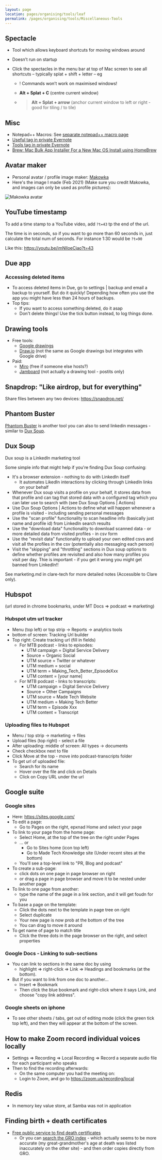 ```yaml
---
layout: page
location: pages/organising/tools/leaf
permalink: /pages/organising/tools/Miscellaneous-Tools
---
```


## Spectacle

  - Tool which allows keyboard shortcuts for moving windows around

  - Doesn’t run on startup

  - Click the spectacles in the menu bar at top of Mac screen to see all
    shortcuts – typically splat + shift + letter – eg
    
      - \! Commands won’t work on maximised windows\!
    
      - **Alt + Splat + C** (centre current window)
    
      - > **Alt + Splat + arrow** (anchor current window to left or
        > right - good for tiling / to tile)


## Misc

- Notepad++ Macros: See [separate notepad++ macro page](/pages/organising/tools//Sample-Notepad++-Macros)
- [Useful tag in private Evernote](https://www.evernote.com/client/web?login=true#?an=true&n=7ae17d68-c956-43fd-841f-a3daba3b85ef&query=tag%1FUseful%1FtagGuid%3A445d553a-0d3d-80ce-5f4e-641a12368bae%1Eview%3AVIEW%2FALL_NOTES&)
- [Tools tag in private Evernote](https://www.evernote.com/client/web?login=true#?an=true&n=e4f18f96-b476-459c-a741-a54e1c505904&query=tag%1FTools%1FtagGuid%3Abf7c84e2-5e3a-06c7-2762-f2213ad6e7ce%1Eview%3AVIEW%2FALL_NOTES&)
- [Brew: Mac Bulk App Installer For a New Mac OS Install using HomeBrew](https://www.switchingtomac.com/tutorials/how-to-make-a-bulk-app-installer-for-a-new-mac-os-install-using-homebrew/)

## Avatar maker

- Personal avatar / profile image maker: [Makowka](https://picrew.me/image_maker/644129)
- Here's the image I made (Feb 2021) (Make sure you credit Makowka, and images can only be used as profile pictures):

![Makowka avatar](/resources/images/MAKOWKA-AVATAR.png)

## YouTube timestamp

To add a time stamp to a YouTube video, add `?t=43` tp the end of the url.

The time is in seconds, so if you want to go more than 60 seconds in, just calculate the total num of seconds. For instance 1:30 would be `?t=90`

Like this: https://youtu.be/imNlIoeCjao?t=43

## Due app

### Accessing deleted items

- To access deleted items in Due, go to settings | backup and email a backup to yourself. But do it quickly! Depending how often you use the app you might have less than 24 hours of backups.
- Top tips:
  - If you want to access something deleted, do it asap
  - Don't delete things! Use the tick button instead, to log things done.

## Drawing tools

- Free tools:
  - [Google drawings](https://docs.google.com/drawings)
  - [Draw.io](https://app.diagrams.net/) (not the same as Google drawings but integrates with Google drive)
- Paid:
  - [Miro](https://www.miro.com) (free if someone else hosts?)
  - [Jamboard](https://jamboard.google.com/) (not actually a drawing tool - postits only)

## Snapdrop: "Like airdrop, but for everything"

Share files between any two devices: https://snapdrop.net/

## Phantom Buster

[Phantom Buster](https://phantombuster.com/automations/linkedin/9227/linkedin-message-sender) is another tool you can also to send linkedin messages - similar to [Dux Soup](#dux-soup).

## Dux Soup 

Dux soup is a LinkedIn marketing tool

Some simple info that might help if you're finding Dux Soup confusing:

- It's a browser extension - nothing to do with LinkedIn itself
  - It automates LikedIn interactions by clicking through LinkedIn links on your behalf
- Whenever Dux soup visits a profile on your behalf, it stores data from that profile and can tag that stored data with a configured tag which you can later use to search with (see Dux Soup Options | Actions)
- Use Dux Soup Options | Actions to define what will happen whenever a profile is visited - including sending personal messages
- Use the "scan profile" functionality to scan headline info (basically just name and profile id) from LinkedIn search results
- Use the "download data" functionality to download scanned data - or more detailed data from visited profiles - in csv form
- Use the "revisit data" functionality to upload your own edited csvs and visit all the profiles in the csv (potentially also messaging each person)
- Visit the "skipping" and "throttling" sections in Dux soup options to define whether profiles are revisited and also how many profiles you visit per day. Thie is important - if you get it wrong you might get banned from LinkedIn!!

See marketing.md in clare-tech for more detailed notes (Accessible to Clare only).

## Hubspot

(url stored in chrome bookmarks, under MT Docs => podcast => marketing)

### Hubspot utm url tracker

- Menu (top left) or top strip -> Reports -> analytics tools 
- bottom of screen: Tracking Url builder
- Top right: Create tracking url (fill in fields)
  - For MTB podcast - links to episodes:
    - UTM campaign = Digital Service Delivery
    - Source = Organic Social
    - UTM source = Twitter or whatever
    - UTM medium = social
    - UTM term = Making_Tech_Better_EpisodeXxx
    - UTM content = [your name]
  - For MTB podcast - links to transcripts:
    - UTM campaign = Digital Service Delivery
    - Source = Other Campaigns
    - UTM source = Made Tech Website
    - UTM medium = Making Tech Better
    - UTM term = Episode Xxx
    - UTM content = Transcript

### Uploading files to Hubspot

- Menu / top strip -> marketing -> files
- Upload files (top right) - select a file
- After uploading: middle of screen: All types -> documents
- Check checkbox next to file
- Click Move at the top - move into podcast-transcripts folder
- To get url of uploaded file:
  - Search for its name
  - Hover over the file and click on Details
  - Click on Copy URL under the url

## Google suite

### Google sites

- Here: https://sites.google.com/
- To edit a page:
  - Go to Pages on the right, epxnad Home and select your page
- To link to your page from the home page:
    - Select Home, at the top of the tree on the right under Pages    
    - ... or 
        - Go to Sites home (icon top left)
        - Go to Made Tech Knowledge site (Under recent sites at the bottom)
    - You'll see a top-level link to "PR, Blog and podcast"
- To create a sub-page:
    - click dots on one page in page browser on right
    - or drag a page in page browser and move it to be nested under another page
- To link to one page from another:
    - type the name of the page in a link section, and it will get foudn for you
- To base a page on the template:
    - Click the dots next to the template in page tree on right
    - Select duplicate
    - Your new page is now prob at the bottom of the tree
    - You can drag to move it around
- To get name of page to match title
    - Click the three dots in the page browser on the right, and select properties

### Google Docs - Linking to sub-sections

- You can link to sections in the same doc by using 
  - highlight => right-click => Link => Headings and bookmarks (at the bottom). 
- But if you want to link from one doc to another...
  - Insert => Bookmark
  - Then click the blue bookmark and right-click where it says Link, and choose "copy link address".

### Google sheets on iphone

- To see other sheets / tabs, get out of editing mode (click the green tick top left), and then they will appear at the bottom of the screen. 

## How to make Zoom record individual voices locally

- Settings => Recording => Local Recording => Record a separate audio file for each participant who speaks
- Then to find the recording afterwards:
  - On the same computer you had the meeting on:
  - Login to Zoom, and go to https://zoom.us/recording/local

## Redis 

- In memory key value store, at Samba was not in application 

## Finding birth + death certificates

- [Free public service to find death certificates](https://www.freebmd.org.uk/cgi/search.pl)
  - Or you can [search the GRO index](https://www.gro.gov.uk/gro/content/certificates/indexes_search.asp) - which actually seems to be more accurate (my great-grandmother's age at death was listed inaccurately on the other site) - and then order copies directly from GRO.